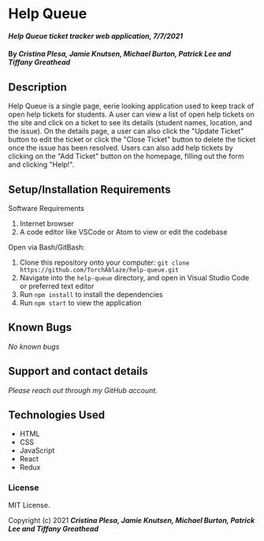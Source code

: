 # Help Queue

#### _Help Queue ticket tracker web application, 7/7/2021_

#### By _**Cristina Plesa, Jamie Knutsen, Michael Burton, Patrick Lee and Tiffany Greathead**_

## Description

Help Queue is a single page, eerie looking application used to keep track of open help tickets for students. A user can view a list of open help tickets on the site and click on a ticket to see its details (student names, location, and the issue). On the details page, a user can also click the "Update Ticket" button to edit the ticket or click the "Close Ticket" button to delete the ticket once the issue has been resolved. Users can also add help tickets by clicking on the "Add Ticket" button on the homepage, filling out the form and clicking "Help!".

## Setup/Installation Requirements

Software Requirements

1. Internet browser
2. A code editor like VSCode or Atom to view or edit the codebase

Open via Bash/GitBash:

1. Clone this repository onto your computer:
   `git clone https://github.com/TorchAblaze/help-queue.git`
2. Navigate into the `help-queue` directory, and open in Visual Studio Code or preferred text editor
3. Run `npm install` to install the dependencies
4. Run `npm start` to view the application

## Known Bugs

_No known bugs_

## Support and contact details

_Please reach out through my GitHub account._

## Technologies Used

- HTML
- CSS
- JavaScript
- React
- Redux

### License

MIT License.

Copyright (c) 2021 **_Cristina Plesa, Jamie Knutsen, Michael Burton, Patrick Lee and Tiffany Greathead_**
